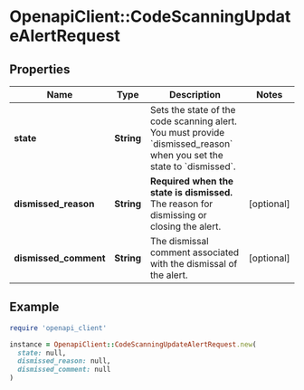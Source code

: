 # OpenapiClient::CodeScanningUpdateAlertRequest

## Properties

| Name | Type | Description | Notes |
| ---- | ---- | ----------- | ----- |
| **state** | **String** | Sets the state of the code scanning alert. You must provide &#x60;dismissed_reason&#x60; when you set the state to &#x60;dismissed&#x60;. |  |
| **dismissed_reason** | **String** | **Required when the state is dismissed.** The reason for dismissing or closing the alert. | [optional] |
| **dismissed_comment** | **String** | The dismissal comment associated with the dismissal of the alert. | [optional] |

## Example

```ruby
require 'openapi_client'

instance = OpenapiClient::CodeScanningUpdateAlertRequest.new(
  state: null,
  dismissed_reason: null,
  dismissed_comment: null
)
```

